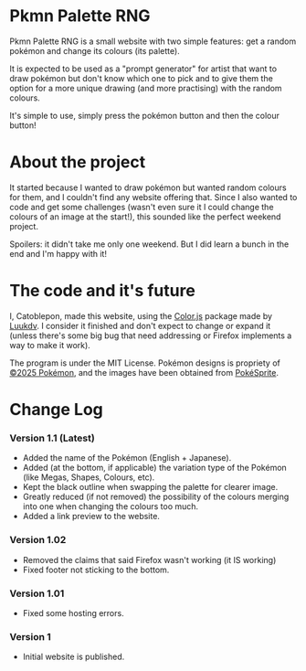 # Pkmn Palette RNG

Pkmn Palette RNG is a small website with two simple features: get a random pokémon and change its colours (its palette). 

It is expected to be used as a "prompt generator" for artist that want to draw pokémon but don't know which one to pick and to give them the option for a more unique drawing (and more practising) with the random colours.

It's simple to use, simply press the pokémon button and then the colour button!

# About the project

It started because I wanted to draw pokémon but wanted random colours for them, and I couldn't find any website offering that. Since I also wanted to code and get some challenges (wasn't even sure it I could change the colours of an image at the start!), this sounded like the perfect weekend project.

Spoilers: it didn't take me only one weekend. But I did learn a bunch in the end and I'm happy with it!

# The code and it's future

I, Catoblepon, made this website, using the [Color.js](https://github.com/luukdv/color.js) package made by [Luukdv](https://github.com/luukdv). I consider it finished and don't expect to change or expand it (unless there's some big bug that need addressing or Firefox implements a way to make it work).

The program is under the MIT License. Pokémon designs is propriety of [©2025 Pokémon](https://pokemon.com/), and the images have been obtained from [PokéSprite](https://msikma.github.io/pokesprite/index.html).

# Change Log

### Version 1.1 (Latest)

- Added the name of the Pokémon (English + Japanese).
- Added (at the bottom, if applicable) the variation type of the Pokémon (like Megas, Shapes, Colours, etc).
- Kept the black outline when swapping the palette for clearer image.
- Greatly reduced (if not removed) the possibility of the colours merging into one when changing the colours too much.
- Added a link preview to the website.

### Version 1.02

- Removed the claims that said Firefox wasn't working (it IS working)
- Fixed footer not sticking to the bottom.

### Version 1.01

- Fixed some hosting errors.

### Version 1

- Initial website is published.